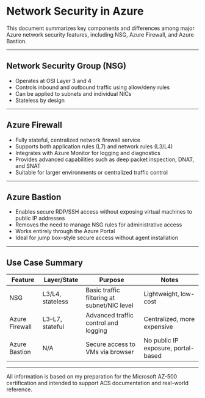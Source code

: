 # Network Security in Azure

This document summarizes key components and differences among major Azure network security features, including NSG, Azure Firewall, and Azure Bastion.

---

## Network Security Group (NSG)

- Operates at OSI Layer 3 and 4
- Controls inbound and outbound traffic using allow/deny rules
- Can be applied to subnets and individual NICs
- Stateless by design

---

## Azure Firewall

- Fully stateful, centralized network firewall service
- Supports both application rules (L7) and network rules (L3/L4)
- Integrates with Azure Monitor for logging and diagnostics
- Provides advanced capabilities such as deep packet inspection, DNAT, and SNAT
- Suitable for larger environments or centralized traffic control

---

## Azure Bastion

- Enables secure RDP/SSH access without exposing virtual machines to public IP addresses
- Removes the need to manage NSG rules for administrative access
- Works entirely through the Azure Portal
- Ideal for jump box–style secure access without agent installation

---

## Use Case Summary

| Feature         | Layer/State | Purpose                                      | Notes                                 |
|----------------|-------------|----------------------------------------------|---------------------------------------|
| NSG             | L3/L4, stateless | Basic traffic filtering at subnet/NIC level | Lightweight, low-cost                 |
| Azure Firewall  | L3–L7, stateful | Advanced traffic control and logging        | Centralized, more expensive           |
| Azure Bastion   | N/A         | Secure access to VMs via browser            | No public IP exposure, portal-based   |

---

All information is based on my preparation for the Microsoft AZ-500 certification and intended to support ACS documentation and real-world reference.

